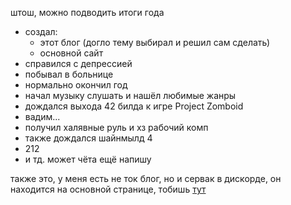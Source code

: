 штош, можно подводить итоги года

- создал:
  * этот блог (догло тему выбирал и решил сам сделать)
  * основной сайт
- справился с депрессией
- побывал в больнице
- нормально окончил год
- начал музыку слушать и нашёл любимые жанры
- дождался выхода 42 билда к игре Project Zomboid
- вадим...
- получил халявные руль и хз рабочий комп
- также дождался шайнмылд 4
- 212
- и тд. может чёта ещё напишу

также это, у меня есть не ток блог, но и сервак в дискорде, он находится на основной странице, тобишь [тут](vanbog335.github.io)
